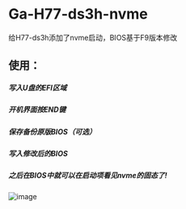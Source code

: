 # Ga-H77-ds3h-nvme
给H77-ds3h添加了nvme启动，BIOS基于F9版本修改
## 使用：
##### 写入U盘的EFI区域
##### 开机界面按END键
##### 保存备份原版BIOS（可选）
##### 写入修改后的BIOS
##### 之后在BIOS中就可以在启动项看见nvme的固态了!

![image](https://user-images.githubusercontent.com/37495868/179648170-a71f5ce2-bbdc-4651-a06c-9b361083754e.png)
